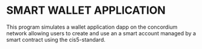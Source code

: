 # SMART WALLET APPLICATION

This program simulates a wallet application dapp on the concordium network allowing users to create and use an a smart account managed by a smart contract using the cis5-standard.
